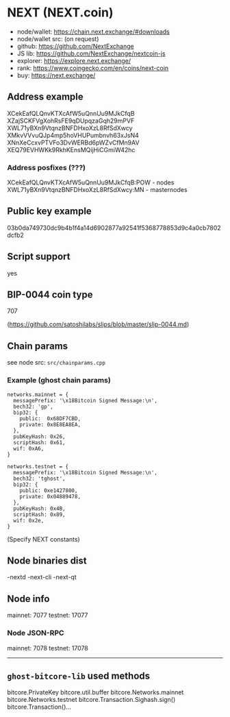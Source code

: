 # NEXT (NEXT.coin)

- node/wallet: https://chain.next.exchange/#downloads
- node/wallet src: (on request)
- github: https://github.com/NextExchange
- JS lib: https://github.com/NextExchange/nextcoin-js
- explorer: https://explore.next.exchange/
- rank: https://www.coingecko.com/en/coins/next-coin
- buy: https://next.exchange/


## Address example

XCekEafQLQnvKTXcAfW5uQnnUu9MJkCfqB
XZajSCKFVgXohRsFE9qDUpqzaGqh29mPVF
XWL71yBXn9VtqnzBNFDHxoXzL8RfSdXwcy
XMkvVVvuQJp4mp5hoVHUPumbnvh63xJsN4
XNnXeCcxvPTVFo3DvWERBd6pWZvCfMn9AV
XEQ79EVHWKk9RkhKEnsMQijHiCGmiW42hc


### Address posfixes (???)
XCekEafQLQnvKTXcAfW5uQnnUu9MJkCfqB:POW - nodes
XWL71yBXn9VtqnzBNFDHxoXzL8RfSdXwcy:MN - masternodes


## Public key example

03b0da749730dc9b4b1f4a14d6902877a92541f5368778853d9c4a0cb7802dcfb2


## Script support

yes


## BIP-0044 coin type

707

(https://github.com/satoshilabs/slips/blob/master/slip-0044.md)


## Chain params

see node src: `src/chainparams.cpp`


### Example (ghost chain params)

```
networks.mainnet = {
  messagePrefix: '\x18Bitcoin Signed Message:\n',
  bech32: 'gp',
  bip32: {
    public:  0x68DF7CBD,
    private: 0x8E8EA8EA,
  },
  pubKeyHash: 0x26,
  scriptHash: 0x61,
  wif: 0xA6,
}

networks.testnet = {
  messagePrefix: '\x18Bitcoin Signed Message:\n',
  bech32: 'tghost',
  bip32: {
    public: 0xe1427800,
    private: 0x04889478,
  },
  pubKeyHash: 0x4B,
  scriptHash: 0x89,
  wif: 0x2e,
}

```

(Specify NEXT constants)


## Node binaries dist

-nextd
-next-cli
-next-qt


## Node info

mainnet: 7077
testnet: 17077

### Node JSON-RPC

mainnet: 7078
testnet: 17078

----

## `ghost-bitcore-lib` used methods

bitcore.PrivateKey
bitcore.util.buffer
bitcore.Networks.mainnet
bitcore.Networks.testnet
bitcore.Transaction.Sighash.sign()
bitcore.Transaction()...


